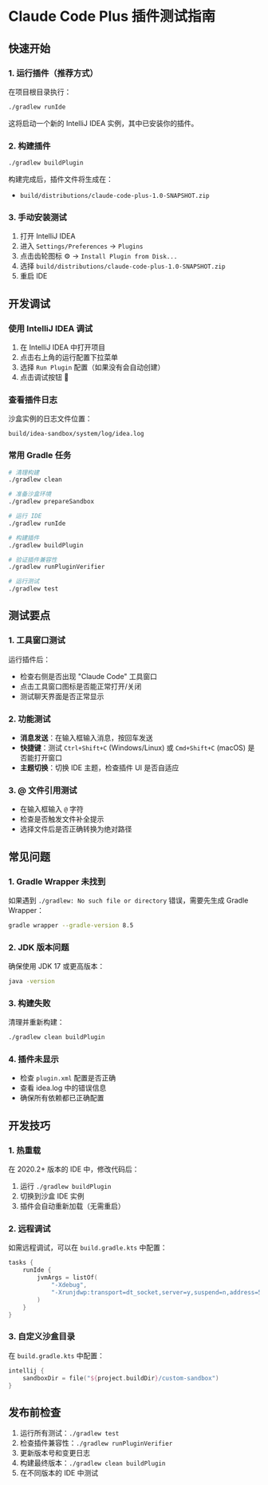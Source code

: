 # Claude Code Plus 插件测试指南

## 快速开始

### 1. 运行插件（推荐方式）

在项目根目录执行：
```bash
./gradlew runIde
```

这将启动一个新的 IntelliJ IDEA 实例，其中已安装你的插件。

### 2. 构建插件

```bash
./gradlew buildPlugin
```

构建完成后，插件文件将生成在：
- `build/distributions/claude-code-plus-1.0-SNAPSHOT.zip`

### 3. 手动安装测试

1. 打开 IntelliJ IDEA
2. 进入 `Settings/Preferences` → `Plugins`
3. 点击齿轮图标 ⚙️ → `Install Plugin from Disk...`
4. 选择 `build/distributions/claude-code-plus-1.0-SNAPSHOT.zip`
5. 重启 IDE

## 开发调试

### 使用 IntelliJ IDEA 调试

1. 在 IntelliJ IDEA 中打开项目
2. 点击右上角的运行配置下拉菜单
3. 选择 `Run Plugin` 配置（如果没有会自动创建）
4. 点击调试按钮 🐛

### 查看插件日志

沙盒实例的日志文件位置：
```
build/idea-sandbox/system/log/idea.log
```

### 常用 Gradle 任务

```bash
# 清理构建
./gradlew clean

# 准备沙盒环境
./gradlew prepareSandbox

# 运行 IDE
./gradlew runIde

# 构建插件
./gradlew buildPlugin

# 验证插件兼容性
./gradlew runPluginVerifier

# 运行测试
./gradlew test
```

## 测试要点

### 1. 工具窗口测试

运行插件后：
- 检查右侧是否出现 "Claude Code" 工具窗口
- 点击工具窗口图标是否能正常打开/关闭
- 测试聊天界面是否正常显示

### 2. 功能测试

- **消息发送**：在输入框输入消息，按回车发送
- **快捷键**：测试 `Ctrl+Shift+C` (Windows/Linux) 或 `Cmd+Shift+C` (macOS) 是否能打开窗口
- **主题切换**：切换 IDE 主题，检查插件 UI 是否自适应

### 3. @ 文件引用测试

- 在输入框输入 `@` 字符
- 检查是否触发文件补全提示
- 选择文件后是否正确转换为绝对路径

## 常见问题

### 1. Gradle Wrapper 未找到

如果遇到 `./gradlew: No such file or directory` 错误，需要先生成 Gradle Wrapper：

```bash
gradle wrapper --gradle-version 8.5
```

### 2. JDK 版本问题

确保使用 JDK 17 或更高版本：
```bash
java -version
```

### 3. 构建失败

清理并重新构建：
```bash
./gradlew clean buildPlugin
```

### 4. 插件未显示

- 检查 `plugin.xml` 配置是否正确
- 查看 idea.log 中的错误信息
- 确保所有依赖都已正确配置

## 开发技巧

### 1. 热重载

在 2020.2+ 版本的 IDE 中，修改代码后：
1. 运行 `./gradlew buildPlugin`
2. 切换到沙盒 IDE 实例
3. 插件会自动重新加载（无需重启）

### 2. 远程调试

如需远程调试，可以在 `build.gradle.kts` 中配置：

```kotlin
tasks {
    runIde {
        jvmArgs = listOf(
            "-Xdebug",
            "-Xrunjdwp:transport=dt_socket,server=y,suspend=n,address=5005"
        )
    }
}
```

### 3. 自定义沙盒目录

在 `build.gradle.kts` 中配置：

```kotlin
intellij {
    sandboxDir = file("${project.buildDir}/custom-sandbox")
}
```

## 发布前检查

1. 运行所有测试：`./gradlew test`
2. 检查插件兼容性：`./gradlew runPluginVerifier`
3. 更新版本号和变更日志
4. 构建最终版本：`./gradlew clean buildPlugin`
5. 在不同版本的 IDE 中测试
